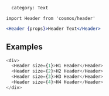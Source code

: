```meta
  category: Text
```

`import Header from 'cosmos/header'`

```jsx
<Header {props}>Header Text</Header>
```

## Examples

```js
<div>
  <Header size={1}>H1 Header</Header>
  <Header size={2}>H2 Header</Header>
  <Header size={3}>H3 Header</Header>
  <Header size={4}>H4 Header</Header>
</div>
```
